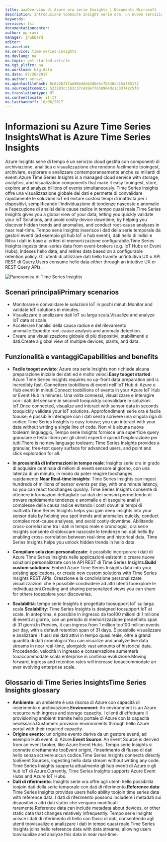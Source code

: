 ```yaml
---
title: aaaOverview di Azure ora serie Insights | Documenti Microsoft
description: Introduzione tooAzure Insight serie ora, un nuovo servizio per analitica dei dati di ora serie e le soluzioni IoT
keywords: 
services: tsi
documentationcenter: 
author: op-ravi
manager: jhubbard
editor: 
ms.assetid: 
ms.service: time-series-insights
ms.devlang: na
ms.topic: get-started-article
ms.tgt_pltfrm: na
ms.workload: big-data
ms.date: 07/20/2017
ms.author: omravi
ms.openlocfilehash: 8c022bf1fae88eddab3dbebc7bb36cc15a785172
ms.sourcegitcommit: 523283cc1b3c37c428e77850964dc1c33742c5f0
ms.translationtype: MT
ms.contentlocale: it-IT
ms.lasthandoff: 10/06/2017
---
```

# <a name="what-is-azure-time-series-insights"></a><span data-ttu-id="f613c-103">Informazioni su Azure Time Series Insights</span><span class="sxs-lookup"><span data-stu-id="f613c-103">What is Azure Time Series Insights</span></span>

<span data-ttu-id="f613c-104">Azure Insights serie di tempo è un servizio cloud gestita con componenti di archiviazione, analitica e visualizzazione che rendono facilmente tooingest, archiviare, esplorare e analizzare contemporaneamente anche su miliardi di eventi.</span><span class="sxs-lookup"><span data-stu-id="f613c-104">Azure Time Series Insights is a managed cloud service with storage, analytics, and visualization components that make it easy tooingest, store, explore and analyze billions of events simultaneously.</span></span> <span data-ttu-id="f613c-105">Time Series Insights offre una visualizzazione globale dei dati e permette di convalidare rapidamente le soluzioni IoT ed evitare costosi tempi di inattività per i dispositivi, semplificando l'individuazione di tendenze nascoste e anomalie e l'esecuzione di analisi delle cause radice in tempo quasi reale.</span><span class="sxs-lookup"><span data-stu-id="f613c-105">Time Series Insights gives you a global view of your data, letting you quickly validate your IoT Solutions, and avoid costly device downtime, by helping you discover hidden trends and anomalies, and conduct root-cause analyses in near real-time.</span></span> <span data-ttu-id="f613c-106">Tempo serie Insights inserisce i dati della serie temporale da gestori eventi (ad esempio gli hub IoT o hub eventi), dati hello di indici e Ritira i dati in base ai criteri di memorizzazione configurabile.</span><span class="sxs-lookup"><span data-stu-id="f613c-106">Time Series Insights ingests time-series data from event-brokers (e.g. IoT Hubs or Event Hubs), indexes hello data, and retires data based on a configurable retention policy.</span></span> <span data-ttu-id="f613c-107">Gli utenti di utilizzare dati hello tramite un'intuitiva UX o API REST di Query.</span><span class="sxs-lookup"><span data-stu-id="f613c-107">Users consume hello data either through an intuitive UX or REST Query APIs.</span></span>

![Panoramica di Time Series Insights](media/overview/time-series-insights-overview-flow.png)

## <a name="primary-scenarios"></a><span data-ttu-id="f613c-109">Scenari principali</span><span class="sxs-lookup"><span data-stu-id="f613c-109">Primary scenarios</span></span>

* <span data-ttu-id="f613c-110">Monitorare e convalidare le soluzioni IoT in pochi minuti.</span><span class="sxs-lookup"><span data-stu-id="f613c-110">Monitor and validate IoT solutions in minutes.</span></span>
* <span data-ttu-id="f613c-111">Visualizzare e analizzare dati IoT su larga scala.</span><span class="sxs-lookup"><span data-stu-id="f613c-111">Visualize and analyze IoT data at scale.</span></span>
* <span data-ttu-id="f613c-112">Accelerare l'analisi della causa radice e del rilevamento anomalie.</span><span class="sxs-lookup"><span data-stu-id="f613c-112">Expedite root-cause analysis and anomaly detection.</span></span>
* <span data-ttu-id="f613c-113">Creare una visualizzazione globale di più dispositivi, stabilimenti e dati.</span><span class="sxs-lookup"><span data-stu-id="f613c-113">Create a global view of multiple devices, plants, and data.</span></span>

## <a name="capabilities-and-benefits"></a><span data-ttu-id="f613c-114">Funzionalità e vantaggi</span><span class="sxs-lookup"><span data-stu-id="f613c-114">Capabilities and benefits</span></span>

* <span data-ttu-id="f613c-115">**Facile tooget avviato**: Azure ora serie Insights non richiede alcuna preparazione iniziale dei dati ed è molto veloci.</span><span class="sxs-lookup"><span data-stu-id="f613c-115">**Easy tooget started**: Azure Time Series Insights requires no up-front data preparation and is incredibly fast.</span></span> <span data-ttu-id="f613c-116">Connettere toobillions di eventi nell'IoT Hub di Azure o Hub eventi in minuti.</span><span class="sxs-lookup"><span data-stu-id="f613c-116">Connect toobillions of events in your Azure IoT Hub or Event Hub in minutes.</span></span> <span data-ttu-id="f613c-117">Una volta connessi, visualizzare e interagire con i dati del sensore in secondi tooquickly convalidare le soluzioni IoT.</span><span class="sxs-lookup"><span data-stu-id="f613c-117">Once connected, visualize and interact with sensor data in seconds tooquickly validate your IoT solutions.</span></span> <span data-ttu-id="f613c-118">Approfondimenti serie ora è facile toouse; è possibile interagire con i dati senza scrivere una singola riga di codice.</span><span class="sxs-lookup"><span data-stu-id="f613c-118">Time Series Insights is easy toouse; you can interact with your data without writing a single line of code.</span></span>  <span data-ttu-id="f613c-119">Non vi è alcuna nuova toolearn linguaggio; Tempo serie Insights fornisce una superficie query granulare e testo libero per gli utenti esperti e quindi l'esplorazione per tutti.</span><span class="sxs-lookup"><span data-stu-id="f613c-119">There is no new language toolearn; Time Series Insights provides a granular, free-text query surface for advanced users, and point and click exploration for all.</span></span>

* <span data-ttu-id="f613c-120">**In prossimità di informazioni in tempo reale**: Insights serie ora in grado di acquisire centinaia di milioni di eventi sensore al giorno, con una latenza di un minuto, in modo da poter reagire toochanges rapidamente.</span><span class="sxs-lookup"><span data-stu-id="f613c-120">**Near Real-time insights**: Time Series Insights can ingest hundreds of millions of sensor events per day, with one minute latency, so you can react toochanges quickly.</span></span> <span data-ttu-id="f613c-121">Time Series Insights consente di ottenere informazioni dettagliate sui dati dei sensori permettendo di trovare rapidamente tendenze e anomalie e di eseguire analisi complesse della causa radice evitando i costi dovuti ai tempi di inattività.</span><span class="sxs-lookup"><span data-stu-id="f613c-121">Time Series Insights helps you gain deep insights into your sensor data by helping you spot trends and anomalies quickly, conduct complex root-cause analyses, and avoid costly downtime.</span></span> <span data-ttu-id="f613c-122">Abilitando cross-correlazione tra i dati in tempo reale e cronologici, ora serie Insights consente di sbloccare nascoste le tendenze nei dati hello.</span><span class="sxs-lookup"><span data-stu-id="f613c-122">By enabling cross-correlation between real-time and historical data, Time Series Insights helps you unlock hidden trends in hello data.</span></span>

* <span data-ttu-id="f613c-123">**Compilare soluzioni personalizzate**: è possibile incorporare i dati di Azure Time Series Insights nelle applicazioni esistenti o creare nuove soluzioni personalizzate con le API REST di Time Series Insights.</span><span class="sxs-lookup"><span data-stu-id="f613c-123">**Build custom solutions**: Embed Azure Time Series Insights data into your existing applications, or create new custom solutions with Time Series Insights REST APIs.</span></span> <span data-ttu-id="f613c-124">Creazione e la condivisione personalizzate visualizzazioni che è possibile condividere ad altri utenti tooexplore le individuazioni.</span><span class="sxs-lookup"><span data-stu-id="f613c-124">Creating and sharing personalized views you can share for others tooexplore your discoveries.</span></span>

* <span data-ttu-id="f613c-125">**Scalabilità**: tempo serie Insights è progettato toosupport IoT su larga scala.</span><span class="sxs-lookup"><span data-stu-id="f613c-125">**Scalability**: Time Series Insights is designed toosupport IoT at scale.</span></span> <span data-ttu-id="f613c-126">In anteprima, è possibile in ingresso da too100 milioni di 1 milione di eventi al giorno, con un periodo di memorizzazione predefinito span di 31 giorni.</span><span class="sxs-lookup"><span data-stu-id="f613c-126">In Preview, it can ingress from 1 million too100 million events per day, with a default retention span of 31 days.</span></span> <span data-ttu-id="f613c-127">È possibile visualizzare e analizzare i flussi dei dati attivi in tempo quasi reale, oltre a grandi quantità di dati cronologici.</span><span class="sxs-lookup"><span data-stu-id="f613c-127">You can visualize and analyze live data streams in near real-time, alongside vast amounts of historical data.</span></span> <span data-ttu-id="f613c-128">Procedendo, velocità in ingresso e conservazione aumenterà tooaccommodate scala enterprise in continua evoluzione.</span><span class="sxs-lookup"><span data-stu-id="f613c-128">Moving forward, ingress and retention rates will increase tooaccommodate an ever evolving enterprise scale.</span></span>

## <a name="time-series-insights-glossary"></a><span data-ttu-id="f613c-129">Glossario di Time Series Insights</span><span class="sxs-lookup"><span data-stu-id="f613c-129">Time Series Insights glossary</span></span>

* <span data-ttu-id="f613c-130">**Ambiente**: un ambiente è una risorsa di Azure con capacità di inserimento e archiviazione.</span><span class="sxs-lookup"><span data-stu-id="f613c-130">**Environment**: An environment is an Azure resource with ingress and storage capacity.</span></span>  <span data-ttu-id="f613c-131">I clienti di effettuare il provisioning ambienti tramite hello portale di Azure con la capacità necessaria.</span><span class="sxs-lookup"><span data-stu-id="f613c-131">Customers provision environments through hello Azure portal with their required capacity.</span></span>
* <span data-ttu-id="f613c-132">**Origine evento**: un'origine evento deriva da un gestore eventi, ad esempio Hub eventi di Azure.</span><span class="sxs-lookup"><span data-stu-id="f613c-132">**Event Source**: An Event Source is derived from an event broker, like Azure Event Hubs.</span></span>  <span data-ttu-id="f613c-133">Tempo serie Insights si connette direttamente tooEvent origini, l'inserimento di flusso di dati hello senza scrivere alcun codice.</span><span class="sxs-lookup"><span data-stu-id="f613c-133">Time Series Insights connects directly tooEvent Sources, ingesting hello data stream without writing any code.</span></span> <span data-ttu-id="f613c-134">Time Series Insights supporta attualmente gli hub eventi di Azure e gli hub IoT di Azure.</span><span class="sxs-lookup"><span data-stu-id="f613c-134">Currently, Time Series Insights supports Azure Event Hubs and Azure IoT Hubs.</span></span>
* <span data-ttu-id="f613c-135">**Dati di riferimento**: Insights serie ora offre agli utenti hello possibilità toojoin dati della serie temporale con dati di riferimento.</span><span class="sxs-lookup"><span data-stu-id="f613c-135">**Reference data**: Time Series Insights provides users hello ability toojoin time series data with reference data.</span></span>  <span data-ttu-id="f613c-136">I dati di riferimento possono includere i metadati sui dispositivi o altri dati statici che vengono modificati raramente.</span><span class="sxs-lookup"><span data-stu-id="f613c-136">Reference data can include metadata about devices, or other static data that changes relatively infrequently.</span></span> <span data-ttu-id="f613c-137">Tempo serie Insights unisce i dati di riferimento di hello con flussi di dati, consentendo agli utenti toovisualize e analizzare i dati in tempo quasi reale.</span><span class="sxs-lookup"><span data-stu-id="f613c-137">Time Series Insights joins hello reference data with data streams, allowing users toovisualize and analyze this data in near real-time.</span></span>

